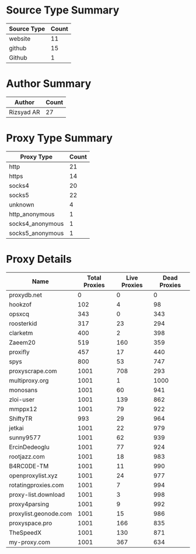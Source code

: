 # Source Type Summary

| Source Type | Count |
|-------------|-------|
| website | 11 |
| github | 15 |
| Github | 1 |


# Author Summary

| Author | Count |
|--------|-------|
| Rizsyad AR | 27 |


# Proxy Type Summary

| Proxy Type | Count |
|------------|-------|
| http | 21 |
| https | 14 |
| socks4 | 20 |
| socks5 | 22 |
| unknown | 4 |
| http_anonymous | 1 |
| socks4_anonymous | 1 |
| socks5_anonymous | 1 |


# Proxy Details

| Name | Total Proxies | Live Proxies | Dead Proxies |
|------|---------------|--------------|---------------|
| proxydb.net | 0 | 0 | 0 |
| hookzof | 102 | 4 | 98 |
| opsxcq | 343 | 0 | 343 |
| roosterkid | 317 | 23 | 294 |
| clarketm | 400 | 2 | 398 |
| Zaeem20 | 519 | 160 | 359 |
| proxifly | 457 | 17 | 440 |
| spys | 800 | 53 | 747 |
| proxyscrape.com | 1001 | 708 | 293 |
| multiproxy.org | 1001 | 1 | 1000 |
| monosans | 1001 | 60 | 941 |
| zloi-user | 1001 | 139 | 862 |
| mmppx12 | 1001 | 79 | 922 |
| ShiftyTR | 993 | 29 | 964 |
| jetkai | 1001 | 22 | 979 |
| sunny9577 | 1001 | 62 | 939 |
| ErcinDedeoglu | 1001 | 77 | 924 |
| rootjazz.com | 1001 | 18 | 983 |
| B4RC0DE-TM | 1001 | 11 | 990 |
| openproxylist.xyz | 1001 | 24 | 977 |
| rotatingproxies.com | 1001 | 7 | 994 |
| proxy-list.download | 1001 | 3 | 998 |
| proxy4parsing | 1001 | 9 | 992 |
| proxylist.geonode.com | 1001 | 15 | 986 |
| proxyspace.pro | 1001 | 166 | 835 |
| TheSpeedX | 1001 | 130 | 871 |
| my-proxy.com | 1001 | 367 | 634 |
